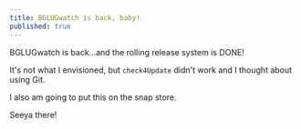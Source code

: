 ```yaml
---
title: BGLUGwatch is back, baby!
published: true
---
```

BGLUGwatch is back...and the rolling release system is DONE!

It's not what I envisioned, but `check4Update` didn't work and I thought about using Git.

I also am going to put this on the snap store.

Seeya there!
